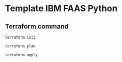 # Template IBM FAAS Python

## Terraform command

```bash
terraform init

terraform plan

terraform apply
```